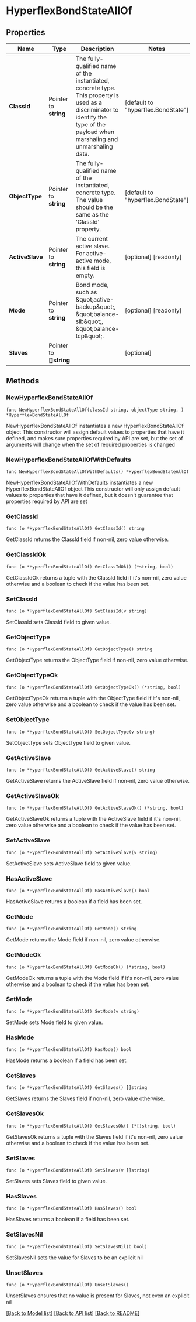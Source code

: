 # HyperflexBondStateAllOf

## Properties

Name | Type | Description | Notes
------------ | ------------- | ------------- | -------------
**ClassId** | Pointer to **string** | The fully-qualified name of the instantiated, concrete type. This property is used as a discriminator to identify the type of the payload when marshaling and unmarshaling data. | [default to "hyperflex.BondState"]
**ObjectType** | Pointer to **string** | The fully-qualified name of the instantiated, concrete type. The value should be the same as the &#39;ClassId&#39; property. | [default to "hyperflex.BondState"]
**ActiveSlave** | Pointer to **string** | The current active slave. For active-active mode, this field is empty. | [optional] [readonly] 
**Mode** | Pointer to **string** | Bond mode, such as \&quot;active-backup\&quot;, \&quot;balance-slb\&quot;, \&quot;balance-tcp\&quot;. | [optional] [readonly] 
**Slaves** | Pointer to **[]string** |  | [optional] 

## Methods

### NewHyperflexBondStateAllOf

`func NewHyperflexBondStateAllOf(classId string, objectType string, ) *HyperflexBondStateAllOf`

NewHyperflexBondStateAllOf instantiates a new HyperflexBondStateAllOf object
This constructor will assign default values to properties that have it defined,
and makes sure properties required by API are set, but the set of arguments
will change when the set of required properties is changed

### NewHyperflexBondStateAllOfWithDefaults

`func NewHyperflexBondStateAllOfWithDefaults() *HyperflexBondStateAllOf`

NewHyperflexBondStateAllOfWithDefaults instantiates a new HyperflexBondStateAllOf object
This constructor will only assign default values to properties that have it defined,
but it doesn't guarantee that properties required by API are set

### GetClassId

`func (o *HyperflexBondStateAllOf) GetClassId() string`

GetClassId returns the ClassId field if non-nil, zero value otherwise.

### GetClassIdOk

`func (o *HyperflexBondStateAllOf) GetClassIdOk() (*string, bool)`

GetClassIdOk returns a tuple with the ClassId field if it's non-nil, zero value otherwise
and a boolean to check if the value has been set.

### SetClassId

`func (o *HyperflexBondStateAllOf) SetClassId(v string)`

SetClassId sets ClassId field to given value.


### GetObjectType

`func (o *HyperflexBondStateAllOf) GetObjectType() string`

GetObjectType returns the ObjectType field if non-nil, zero value otherwise.

### GetObjectTypeOk

`func (o *HyperflexBondStateAllOf) GetObjectTypeOk() (*string, bool)`

GetObjectTypeOk returns a tuple with the ObjectType field if it's non-nil, zero value otherwise
and a boolean to check if the value has been set.

### SetObjectType

`func (o *HyperflexBondStateAllOf) SetObjectType(v string)`

SetObjectType sets ObjectType field to given value.


### GetActiveSlave

`func (o *HyperflexBondStateAllOf) GetActiveSlave() string`

GetActiveSlave returns the ActiveSlave field if non-nil, zero value otherwise.

### GetActiveSlaveOk

`func (o *HyperflexBondStateAllOf) GetActiveSlaveOk() (*string, bool)`

GetActiveSlaveOk returns a tuple with the ActiveSlave field if it's non-nil, zero value otherwise
and a boolean to check if the value has been set.

### SetActiveSlave

`func (o *HyperflexBondStateAllOf) SetActiveSlave(v string)`

SetActiveSlave sets ActiveSlave field to given value.

### HasActiveSlave

`func (o *HyperflexBondStateAllOf) HasActiveSlave() bool`

HasActiveSlave returns a boolean if a field has been set.

### GetMode

`func (o *HyperflexBondStateAllOf) GetMode() string`

GetMode returns the Mode field if non-nil, zero value otherwise.

### GetModeOk

`func (o *HyperflexBondStateAllOf) GetModeOk() (*string, bool)`

GetModeOk returns a tuple with the Mode field if it's non-nil, zero value otherwise
and a boolean to check if the value has been set.

### SetMode

`func (o *HyperflexBondStateAllOf) SetMode(v string)`

SetMode sets Mode field to given value.

### HasMode

`func (o *HyperflexBondStateAllOf) HasMode() bool`

HasMode returns a boolean if a field has been set.

### GetSlaves

`func (o *HyperflexBondStateAllOf) GetSlaves() []string`

GetSlaves returns the Slaves field if non-nil, zero value otherwise.

### GetSlavesOk

`func (o *HyperflexBondStateAllOf) GetSlavesOk() (*[]string, bool)`

GetSlavesOk returns a tuple with the Slaves field if it's non-nil, zero value otherwise
and a boolean to check if the value has been set.

### SetSlaves

`func (o *HyperflexBondStateAllOf) SetSlaves(v []string)`

SetSlaves sets Slaves field to given value.

### HasSlaves

`func (o *HyperflexBondStateAllOf) HasSlaves() bool`

HasSlaves returns a boolean if a field has been set.

### SetSlavesNil

`func (o *HyperflexBondStateAllOf) SetSlavesNil(b bool)`

 SetSlavesNil sets the value for Slaves to be an explicit nil

### UnsetSlaves
`func (o *HyperflexBondStateAllOf) UnsetSlaves()`

UnsetSlaves ensures that no value is present for Slaves, not even an explicit nil

[[Back to Model list]](../README.md#documentation-for-models) [[Back to API list]](../README.md#documentation-for-api-endpoints) [[Back to README]](../README.md)


